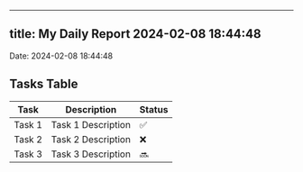 
---
title: My Daily Report 2024-02-08 18:44:48
---

Date: 2024-02-08 18:44:48

## Tasks Table

| Task | Description | Status |
|------|-------------|--------|
| Task 1 | Task 1 Description | ✅ |
| Task 2 | Task 2 Description | ❌ |
| Task 3 | Task 3 Description | 🔜 |
